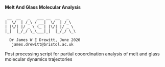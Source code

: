 #### Melt And Glass Molecular Analysis
     __  __   _   ___ __  __   _ 
    |  \/  | /_\ / __|  \/  | /_\             
    | |\/| |/ _ \ (_ | |\/| |/ _ \           
    |_|  |_/_/ \_\___|_|  |_/_/ \_\         
           
      Dr James W E Drewitt, June 2020      
       james.drewitt@bristol.ac.uk
       
Post processing script for partial cooordination analysis of melt and glass molecular dynamics trajectories
